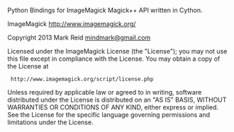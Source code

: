 Python Bindings for ImageMagick Magick++ API written in Cython.

ImageMagick
http://www.imagemagick.org/


Copyright 2013 Mark Reid mindmark@gmail.com

   Licensed under the ImageMagick License (the "License"); you may not use
   this file except in compliance with the License.  You may obtain a copy
   of the License at

     http://www.imagemagick.org/script/license.php

   Unless required by applicable law or agreed to in writing, software
   distributed under the License is distributed on an "AS IS" BASIS, WITHOUT
   WARRANTIES OR CONDITIONS OF ANY KIND, either express or implied.  See the
   License for the specific language governing permissions and limitations
   under the License.
